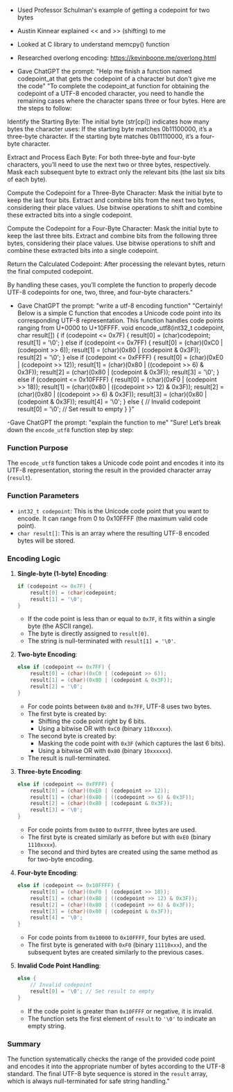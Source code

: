 - Used Professor Schulman's example of getting a codepoint for two bytes
- Austin Kinnear explained << and >> (shifting) to me
- Looked at C library to understand memcpy() function
- Researched overlong encoding: https://kevinboone.me/overlong.html

- Gave ChatGPT the prompt: "Help me finish a function named codepoint_at that gets the codepoint of a character but don't give me the code"
"To complete the codepoint_at function for obtaining the codepoint of a UTF-8 encoded character, you need to handle the remaining cases where the character spans three or four bytes. Here are the steps to follow:

Identify the Starting Byte:
The initial byte (str[cpi]) indicates how many bytes the character uses:
If the starting byte matches 0b11100000, it’s a three-byte character.
If the starting byte matches 0b11110000, it’s a four-byte character.

Extract and Process Each Byte:
For both three-byte and four-byte characters, you’ll need to use the next two or three bytes, respectively. Mask each subsequent byte to extract only the relevant bits (the last six bits of each byte).

Compute the Codepoint for a Three-Byte Character:
Mask the initial byte to keep the last four bits.
Extract and combine bits from the next two bytes, considering their place values.
Use bitwise operations to shift and combine these extracted bits into a single codepoint.

Compute the Codepoint for a Four-Byte Character:
Mask the initial byte to keep the last three bits.
Extract and combine bits from the following three bytes, considering their place values.
Use bitwise operations to shift and combine these extracted bits into a single codepoint.

Return the Calculated Codepoint:
After processing the relevant bytes, return the final computed codepoint.

By handling these cases, you’ll complete the function to properly decode UTF-8 codepoints for one, two, three, and four-byte characters."

- Gave ChatGPT the prompt: "write a utf-8 encoding function"
"Certainly! Below is a simple C function that encodes a Unicode code point into its corresponding UTF-8 representation. This function handles code points ranging from U+0000 to U+10FFFF.
void encode_utf8(int32_t codepoint, char result[]) {
    if (codepoint <= 0x7F) {
        result[0] = (char)codepoint;
        result[1] = '\0';
    } else if (codepoint <= 0x7FF) {
        result[0] = (char)(0xC0 | (codepoint >> 6));
        result[1] = (char)(0x80 | (codepoint & 0x3F));
        result[2] = '\0';
    } else if (codepoint <= 0xFFFF) {
        result[0] = (char)(0xE0 | (codepoint >> 12));
        result[1] = (char)(0x80 | ((codepoint >> 6) & 0x3F));
        result[2] = (char)(0x80 | (codepoint & 0x3F));
        result[3] = '\0';
    } else if (codepoint <= 0x10FFFF) {
        result[0] = (char)(0xF0 | (codepoint >> 18));
        result[1] = (char)(0x80 | ((codepoint >> 12) & 0x3F));
        result[2] = (char)(0x80 | ((codepoint >> 6) & 0x3F));
        result[3] = (char)(0x80 | (codepoint & 0x3F));
        result[4] = '\0';
    } else {
        // Invalid codepoint
        result[0] = '\0'; // Set result to empty
    }
}"

-Gave ChatGPT the prompt: "explain the function to me"
"Sure! Let’s break down the `encode_utf8` function step by step:

### Function Purpose
The `encode_utf8` function takes a Unicode code point and encodes it into its UTF-8 representation, storing the result in the provided character array (`result`).

### Function Parameters
- `int32_t codepoint`: This is the Unicode code point that you want to encode. It can range from 0 to 0x10FFFF (the maximum valid code point).
- `char result[]`: This is an array where the resulting UTF-8 encoded bytes will be stored.

### Encoding Logic

1. **Single-byte (1-byte) Encoding**: 
   ```c
   if (codepoint <= 0x7F) {
       result[0] = (char)codepoint;
       result[1] = '\0';
   }
   ```
   - If the code point is less than or equal to `0x7F`, it fits within a single byte (the ASCII range).
   - The byte is directly assigned to `result[0]`.
   - The string is null-terminated with `result[1] = '\0'`.

2. **Two-byte Encoding**:
   ```c
   else if (codepoint <= 0x7FF) {
       result[0] = (char)(0xC0 | (codepoint >> 6));
       result[1] = (char)(0x80 | (codepoint & 0x3F));
       result[2] = '\0';
   }
   ```
   - For code points between `0x80` and `0x7FF`, UTF-8 uses two bytes.
   - The first byte is created by:
     - Shifting the code point right by 6 bits.
     - Using a bitwise OR with `0xC0` (binary `110xxxxx`).
   - The second byte is created by:
     - Masking the code point with `0x3F` (which captures the last 6 bits).
     - Using a bitwise OR with `0x80` (binary `10xxxxxx`).
   - The result is null-terminated.

3. **Three-byte Encoding**:
   ```c
   else if (codepoint <= 0xFFFF) {
       result[0] = (char)(0xE0 | (codepoint >> 12));
       result[1] = (char)(0x80 | ((codepoint >> 6) & 0x3F));
       result[2] = (char)(0x80 | (codepoint & 0x3F));
       result[3] = '\0';
   }
   ```
   - For code points from `0x800` to `0xFFFF`, three bytes are used.
   - The first byte is created similarly as before but with `0xE0` (binary `1110xxxx`).
   - The second and third bytes are created using the same method as for two-byte encoding.

4. **Four-byte Encoding**:
   ```c
   else if (codepoint <= 0x10FFFF) {
       result[0] = (char)(0xF0 | (codepoint >> 18));
       result[1] = (char)(0x80 | ((codepoint >> 12) & 0x3F));
       result[2] = (char)(0x80 | ((codepoint >> 6) & 0x3F));
       result[3] = (char)(0x80 | (codepoint & 0x3F));
       result[4] = '\0';
   }
   ```
   - For code points from `0x10000` to `0x10FFFF`, four bytes are used.
   - The first byte is generated with `0xF0` (binary `11110xxx`), and the subsequent bytes are created similarly to the previous cases.

5. **Invalid Code Point Handling**:
   ```c
   else {
       // Invalid codepoint
       result[0] = '\0'; // Set result to empty
   }
   ```
   - If the code point is greater than `0x10FFFF` or negative, it is invalid.
   - The function sets the first element of `result` to `'\0'` to indicate an empty string.

### Summary
The function systematically checks the range of the provided code point and encodes it into the appropriate number of bytes according to the UTF-8 standard. The final UTF-8 byte sequence is stored in the `result` array, which is always null-terminated for safe string handling."